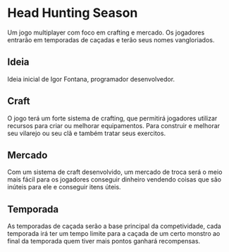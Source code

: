 # Head Hunting Season
Um jogo multiplayer com foco em crafting e mercado. Os jogadores entrarão em temporadas de caçadas e terão seus nomes vangloriados.

## Ideia
Ideia inicial de Igor Fontana, programador desenvolvedor.

## Craft
O jogo terá um forte sistema de crafting, que permitirá jogadores utilizar recursos para criar ou melhorar equipamentos. Para construir e melhorar seu vilarejo ou seu clã e também tratar seus exercitos.

## Mercado
Com um sistema de craft desenvolvido, um mercado de troca será o meio mais fácil para os jogadores conseguir dinheiro vendendo coisas que são inúteis para ele e conseguir itens úteis.

## Temporada
As temporadas de caçada serão a base principal da competividade, cada temporada irá ter um tempo limite para a caçada de um certo monstro ao final da temporada quem tiver mais pontos ganhará recompensas.
